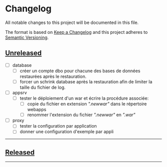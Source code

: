# Changelog

All notable changes to this project will be documented in this file.

The format is based on [Keep a Changelog][Keep a Changelog] and this project adheres to [Semantic Versioning][Semantic Versioning].

## [Unreleased]

* [ ] database
  * [ ] créer un compte dbo pour chacune des bases de données restaurées après le restauration.
  * [ ] forcer un schrink database après la restauration afin de limiter la taille du fichier de log.
* [ ] appsrv
  * [ ] tester le déploiement d'un war et écrire la procédure associée:
    * [ ] copie du fichier en extension *".newwar"* dans le répertoire  webapps
    * [ ] renommer l'extension du fichier *".newwar"* en *".war"*
* [ ] proxy
  * [ ] tester la configuration par application
  * [ ] donner une configuration d'exemple par appli

---

## [Released]

---

<!-- Links -->
[Keep a Changelog]: https://keepachangelog.com/
[Semantic Versioning]: https://semver.org/

<!-- Versions -->
[Unreleased]: https://github.com/pontos3/ArobasLegacy/compare/v1.0.0...HEAD
[Released]: https://github.com/pontos3/ArobasLegacy/releases
[0.0.2]: https://github.com/pontos3/ArobasLegacy/compare/v0.0.1..v0.0.2
[0.0.1]: https://github.com/pontos3/ArobasLegacy/releases/v0.0.1